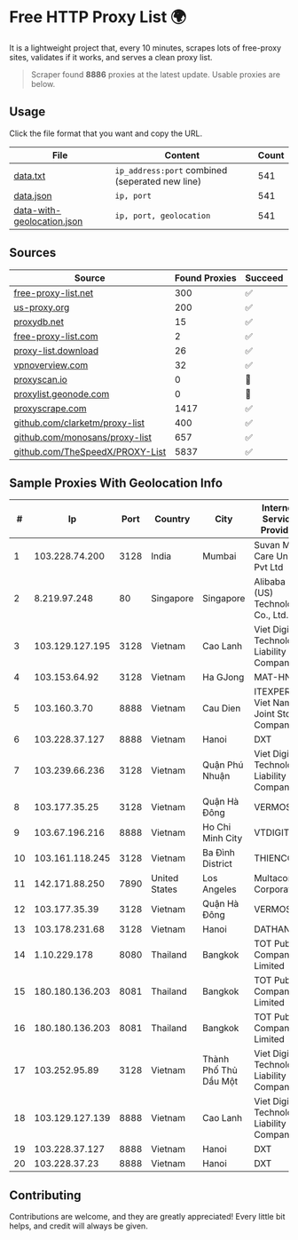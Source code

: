 
# Free HTTP Proxy List 🌍

It is a lightweight project that, every 10 minutes, scrapes lots of free-proxy sites, validates if it works, and serves a clean proxy list.


> Scraper found **8886** proxies at the latest update. Usable proxies are below.

## Usage

Click the file format that you want and copy the URL.


|File|Content|Count|
|----|-------|-----|
|[data.txt](https://raw.githubusercontent.com/themiralay/Proxy-List-World/master/data.txt)|`ip_address:port` combined (seperated new line)|541|
|[data.json](https://raw.githubusercontent.com/themiralay/Proxy-List-World/master/data.json)|`ip, port`|541|
|[data-with-geolocation.json](https://raw.githubusercontent.com/themiralay/Proxy-List-World/master/data-with-geolocation.json)|`ip, port, geolocation`|541|

## Sources

|Source|Found Proxies|Succeed|
|------|-------------|-------|
|[free-proxy-list.net](https://free-proxy-list.net)|300|✅|
|[us-proxy.org](https://www.us-proxy.org)|200|✅|
|[proxydb.net](http://proxydb.net)|15|✅|
|[free-proxy-list.com](https://free-proxy-list.com/?page=&port=&type%5B%5D=http&type%5B%5D=https&up_time=0&search=Search)|2|✅|
|[proxy-list.download](https://www.proxy-list.download/HTTP)|26|✅|
|[vpnoverview.com](https://vpnoverview.com/privacy/anonymous-browsing/free-proxy-servers)|32|✅|
|[proxyscan.io](https://www.proxyscan.io)|0|🚫|
|[proxylist.geonode.com](https://proxylist.geonode.com/api/proxy-list?limit=300&page=1&sort_by=lastChecked&sort_type=desc&protocols=http,https)|0|🚫|
|[proxyscrape.com](https://api.proxyscrape.com/v2/?request=displayproxies&protocol=http&timeout=10000&country=all&ssl=all&anonymity=all)|1417|✅|
|[github.com/clarketm/proxy-list](https://raw.githubusercontent.com/clarketm/proxy-list/master/proxy-list-raw.txt)|400|✅|
|[github.com/monosans/proxy-list](https://raw.githubusercontent.com/monosans/proxy-list/main/proxies/http.txt)|657|✅|
|[github.com/TheSpeedX/PROXY-List](https://raw.githubusercontent.com/TheSpeedX/PROXY-List/master/http.txt)|5837|✅|


## Sample Proxies With Geolocation Info

|#|Ip|Port|Country|City|Internet Service Provider|
|-|--|----|-------|----|-------------------------|
|1|103.228.74.200|3128|India|Mumbai|Suvan Medi Care Unit Pvt Ltd|
|2|8.219.97.248|80|Singapore|Singapore|Alibaba (US) Technology Co., Ltd.|
|3|103.129.127.195|3128|Vietnam|Cao Lanh|Viet Digital Technology Liability Company|
|4|103.153.64.92|3128|Vietnam|Ha GJong|MAT-HN|
|5|103.160.3.70|8888|Vietnam|Cau Dien|ITEXPERT Viet Nam Joint Stock Company|
|6|103.228.37.127|8888|Vietnam|Hanoi|DXT|
|7|103.239.66.236|3128|Vietnam|Quận Phú Nhuận|Viet Digital Technology Liability Company|
|8|103.177.35.25|3128|Vietnam|Quận Hà Đông|VERMOS|
|9|103.67.196.216|8888|Vietnam|Ho Chi Minh City|VTDIGITAL|
|10|103.161.118.245|3128|Vietnam|Ba Đình District|THIENCO|
|11|142.171.88.250|7890|United States|Los Angeles|Multacom Corporation|
|12|103.177.35.39|3128|Vietnam|Quận Hà Đông|VERMOS|
|13|103.178.231.68|3128|Vietnam|Hanoi|DATHANH|
|14|1.10.229.178|8080|Thailand|Bangkok|TOT Public Company Limited|
|15|180.180.136.203|8081|Thailand|Bangkok|TOT Public Company Limited|
|16|180.180.136.203|8081|Thailand|Bangkok|TOT Public Company Limited|
|17|103.252.95.89|3128|Vietnam|Thành Phố Thủ Dầu Một|Viet Digital Technology Liability Company|
|18|103.129.127.139|8888|Vietnam|Cao Lanh|Viet Digital Technology Liability Company|
|19|103.228.37.127|8888|Vietnam|Hanoi|DXT|
|20|103.228.37.23|8888|Vietnam|Hanoi|DXT|



## Contributing

Contributions are welcome, and they are greatly appreciated! Every
little bit helps, and credit will always be given.

